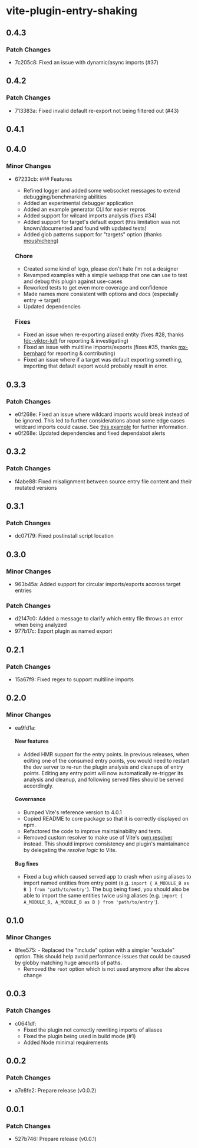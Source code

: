 # vite-plugin-entry-shaking

## 0.4.3

### Patch Changes

- 7c205c8: Fixed an issue with dynamic/async imports (#37)

## 0.4.2

### Patch Changes

- 713383a: Fixed invalid default re-export not being filtered out (#43)

## 0.4.1

## 0.4.0

### Minor Changes

- 67233cb: ### Features

  - Refined logger and added some websocket messages to extend debugging/benchmarking abilities
  - Added an experimental debugger application
  - Added an example generator CLI for easier repros
  - Added support for wilcard imports analysis (fixes #34)
  - Added support for target's default export (this limitation was not known/documented and found with
    updated tests)
  - Added glob patterns support for "targets" option (thanks
    [moushicheng](https://github.com/moushicheng))

  ### Chore

  - Created some kind of logo, please don't hate I'm not a designer
  - Revamped examples with a simple webapp that one can use to test and debug this plugin against
    use-cases
  - Reworked tests to get even more coverage and confidence
  - Made names more consistent with options and docs (especially entry -> target)
  - Updated dependencies

  ### Fixes

  - Fixed an issue when re-exporting aliased entity (fixes #28, thanks
    [fdc-viktor-luft](https://github.com/fdc-viktor-luft) for reporting & investigating)
  - Fixed an issue with multiline imports/exports (fixes #35, thanks
    [mx-bernhard](https://github.com/mx-bernhard) for reporting & contributing)
  - Fixed an issue where if a target was default exporting something, importing that default export
    would probably result in error.

## 0.3.3

### Patch Changes

- e0f268e: Fixed an issue where wildcard imports would break instead of be ignored. This led to
  further considerations about some edge cases wildcard imports could cause. See
  [this example](./examples/issue-29/src/main.ts) for further information.
- e0f268e: Updated dependencies and fixed dependabot alerts

## 0.3.2

### Patch Changes

- f4abe88: Fixed misalignment between source entry file content and their mutated versions

## 0.3.1

### Patch Changes

- dc07179: Fixed postinstall script location

## 0.3.0

### Minor Changes

- 963b45a: Added support for circular imports/exports accross target entries

### Patch Changes

- d2147c0: Added a message to clarify which entry file throws an error when being analyzed
- 977b17c: Export plugin as named export

## 0.2.1

### Patch Changes

- 15a67f9: Fixed regex to support multiline imports

## 0.2.0

### Minor Changes

- ea9fd1a:

  #### New features

  - Added HMR support for the entry points. In previous releases, when editing one of the consumed
    entry points, you would need to restart the dev server to re-run the plugin analysis and
    cleanups of entry points. Editing any entry point will now automatically re-trigger its analysis
    and cleanup, and following served files should be served accordingly.

  #### Governance

  - Bumped Vite's reference version to 4.0.1
  - Copied README to core package so that it is correctly displayed on npm.
  - Refactored the code to improve maintainability and tests.
  - Removed custom resolver to make use of Vite's
    [own resolver](https://github.com/vitejs/vite/blob/main/packages/vite/src/node/config.ts#L544)
    instead. This should improve consistency and plugin's maintainance by delegating the _resolve
    logic_ to Vite.

  #### Bug fixes

  - Fixed a bug which caused served app to crash when using aliases to import named entities from
    entry point (e.g. `import { A_MODULE_B as B } from 'path/to/entry'`). The bug being fixed, you
    should also be able to import the same entities twice using aliases (e.g.
    `import { A_MODULE_B, A_MODULE_B as B } from 'path/to/entry'`).

## 0.1.0

### Minor Changes

- 8fee575: - Replaced the "include" option with a simpler "exclude" option. This should help avoid
  performance issues that could be caused by globby matching huge amounts of paths.
  - Removed the `root` option which is not used anymore after the above change

## 0.0.3

### Patch Changes

- c0641df:
  - Fixed the plugin not correctly rewriting imports of aliases
  - Fixed the plugin being used in build mode (#1)
  - Added Node minimal requirements

## 0.0.2

### Patch Changes

- a7e8fe2: Prepare release (v0.0.2)

## 0.0.1

### Patch Changes

- 527b746: Prepare release (v0.0.1)
